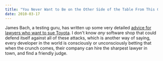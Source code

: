 ```yaml
---
title: "You Never Want to Be on the Other Side of the Table From This Guy"
date: 2010-03-17
---
```

James Bach, a testing guru, has written up some very detailed <a href="http://www.satisfice.com/blog/archives/420">advice for lawyers who want to sue Toyota</a>. I don't know <em>any</em> software shop that could defend itself against all of these attacks, which is another way of saying, every developer in the world is consciously or unconsciously betting that when the crunch comes, their company can hire the sharpest lawyer in town, and find a friendly judge.
